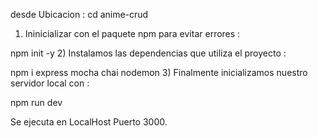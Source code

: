 desde Ubicacion  :
cd anime-crud


1) Ininicializar con el paquete npm para evitar errores :

npm init -y
2) Instalamos las dependencias que utiliza el proyecto :

npm i express mocha chai nodemon
3) Finalmente inicializamos nuestro servidor local con :

npm run dev


Se ejecuta en LocalHost Puerto 3000.
